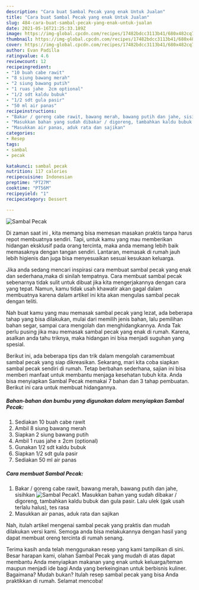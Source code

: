 ```yaml
---
description: "Cara buat Sambal Pecak yang enak Untuk Jualan"
title: "Cara buat Sambal Pecak yang enak Untuk Jualan"
slug: 484-cara-buat-sambal-pecak-yang-enak-untuk-jualan
date: 2021-05-16T21:25:33.189Z
image: https://img-global.cpcdn.com/recipes/17482bdcc3113b41/680x482cq70/sambal-pecak-foto-resep-utama.jpg
thumbnail: https://img-global.cpcdn.com/recipes/17482bdcc3113b41/680x482cq70/sambal-pecak-foto-resep-utama.jpg
cover: https://img-global.cpcdn.com/recipes/17482bdcc3113b41/680x482cq70/sambal-pecak-foto-resep-utama.jpg
author: Evan Padilla
ratingvalue: 4.6
reviewcount: 12
recipeingredient:
- "10 buah cabe rawit"
- "8 siung bawang merah"
- "2 siung bawang putih"
- "1 ruas jahe  2cm optional"
- "1/2 sdt kaldu bubuk"
- "1/2 sdt gula pasir"
- "50 ml air panas"
recipeinstructions:
- "Bakar / goreng cabe rawit, bawang merah, bawang putih dan jahe, sisihkan"
- "Masukkan bahan yang sudah dibakar / digoreng, tambahkan kaldu bubuk dan gula pasir. Lalu ulek (gak usah terlalu halus), tes rasa"
- "Masukkan air panas, aduk rata dan sajikan"
categories:
- Resep
tags:
- sambal
- pecak

katakunci: sambal pecak 
nutrition: 117 calories
recipecuisine: Indonesian
preptime: "PT27M"
cooktime: "PT56M"
recipeyield: "1"
recipecategory: Dessert

---
```



![Sambal Pecak](https://img-global.cpcdn.com/recipes/17482bdcc3113b41/680x482cq70/sambal-pecak-foto-resep-utama.jpg)

Di zaman  saat ini , kita memang bisa memesan masakan praktis tanpa harus repot membuatnya sendiri. Tapi, untuk kamu yang mau memberikan hidangan eksklusif pada orang tercinta, maka anda memang lebih baik memasaknya dengan tangan sendiri. Lantaran, memasak di rumah jauh lebih higienis dan juga bisa menyesuaikan sesuai kesukaan keluarga.

Jika anda sedang mencari inspirasi cara membuat sambal pecak yang enak dan sederhana,maka di sinilah tempatnya. Cara membuat sambal pecak  sebenarnya tidak sulit untuk dibuat jika kita mengerjakannya dengan cara yang tepat. Namun, kamu tidak usah khawatir akan gagal dalam membuatnya 
karena dalam artikel ini kita akan mengulas sambal pecak dengan teliti.  



Nah buat kamu yang mau memasak sambal pecak yang lezat, ada beberapa tahap yang bisa dilakukan, mulai dari memilih jenis bahan, lalu pemilihan bahan segar, sampai cara mengolah dan menghidangkannya. Anda Tak perlu pusing jika mau memasak sambal pecak yang enak di rumah. Karena, asalkan anda  tahu triknya, maka hidangan ini bisa menjadi suguhan yang spesial.

Berikut ini, ada beberapa tips dan trik dalam mengolah caramembuat sambal pecak yang siap dikreasikan. Sekarang, mari kita coba siapkan sambal pecak sendiri di rumah. Tetap berbahan sederhana, sajian ini bisa memberi manfaat untuk membantu menjaga kesehatan tubuh kita. Anda bisa menyiapkan Sambal Pecak memakai 7 bahan dan 3 tahap pembuatan. Berikut ini cara untuk membuat hidangannya.

<!--inarticleads1-->

##### Bahan-bahan dan bumbu yang digunakan dalam menyiapkan Sambal Pecak:

1. Sediakan 10 buah cabe rawit
1. Ambil 8 siung bawang merah
1. Siapkan 2 siung bawang putih
1. Ambil 1 ruas jahe ± 2cm (optional)
1. Gunakan 1/2 sdt kaldu bubuk
1. Siapkan 1/2 sdt gula pasir
1. Sediakan 50 ml air panas




<!--inarticleads2-->

##### Cara membuat Sambal Pecak:

1. Bakar / goreng cabe rawit, bawang merah, bawang putih dan jahe, sisihkan
<img src="https://img-global.cpcdn.com/steps/43ce674c035cf187/160x128cq70/sambal-pecak-langkah-memasak-1-foto.jpg" alt="Sambal Pecak">1. Masukkan bahan yang sudah dibakar / digoreng, tambahkan kaldu bubuk dan gula pasir. Lalu ulek (gak usah terlalu halus), tes rasa
1. Masukkan air panas, aduk rata dan sajikan




Nah, itulah artikel mengenai  sambal pecak  yang praktis dan mudah dilakukan versi kami. Semoga anda bisa melakukannya dengan hasil yang dapat membuat oreng tercinta di rumah senang. 

Terima kasih anda telah menggunakan resep yang kami tampilkan di sini. Besar harapan kami, olahan  Sambal Pecak yang mudah di atas dapat membantu Anda menyiapkan makanan yang enak untuk keluarga/teman maupun menjadi ide bagi Anda yang berkeinginan untuk berbisnis kuliner. Bagaimana? Mudah bukan? Itulah resep sambal pecak yang bisa Anda praktikkan di rumah. Selamat mencoba!

